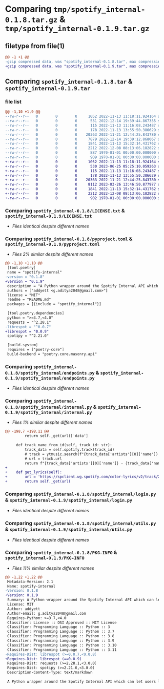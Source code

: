 # Comparing `tmp/spotify_internal-0.1.8.tar.gz` & `tmp/spotify_internal-0.1.9.tar.gz`

## filetype from file(1)

```diff
@@ -1 +1 @@
-gzip compressed data, was "spotify_internal-0.1.8.tar", max compression
+gzip compressed data, was "spotify_internal-0.1.9.tar", max compression
```

## Comparing `spotify_internal-0.1.8.tar` & `spotify_internal-0.1.9.tar`

### file list

```diff
@@ -1,10 +1,9 @@
--rw-r--r--   0        0        0     1052 2022-11-13 11:18:11.924164 spotify_internal-0.1.8/LICENSE.txt
--rw-r--r--   0        0        0      531 2022-12-14 19:39:44.867355 spotify_internal-0.1.8/pyproject.toml
--rw-r--r--   0        0        0      115 2022-11-13 11:16:08.243487 spotify_internal-0.1.8/README.md
--rw-r--r--   0        0        0      178 2022-11-13 13:55:50.386629 spotify_internal-0.1.8/spotify_internal/__init__.py
--rw-r--r--   0        0        0    20363 2022-11-21 12:44:25.843780 spotify_internal-0.1.8/spotify_internal/endpoints.py
--rw-r--r--   0        0        0     7879 2022-12-14 19:39:12.868067 spotify_internal-0.1.8/spotify_internal/internal.py
--rw-r--r--   0        0        0     1841 2022-11-13 15:32:14.431762 spotify_internal-0.1.8/spotify_internal/login.py
--rw-r--r--   0        0        0     2212 2022-12-08 08:13:06.182822 spotify_internal-0.1.8/spotify_internal/utils.py
--rw-r--r--   0        0        0      887 1970-01-01 00:00:00.000000 spotify_internal-0.1.8/setup.py
--rw-r--r--   0        0        0      909 1970-01-01 00:00:00.000000 spotify_internal-0.1.8/PKG-INFO
+-rw-r--r--   0        0        0     1052 2022-11-13 11:18:11.924164 spotify_internal-0.1.9/LICENSE.txt
+-rw-r--r--   0        0        0      530 2023-06-25 05:25:10.059263 spotify_internal-0.1.9/pyproject.toml
+-rw-r--r--   0        0        0      115 2022-11-13 11:16:08.243487 spotify_internal-0.1.9/README.md
+-rw-r--r--   0        0        0      178 2022-11-13 13:55:50.386629 spotify_internal-0.1.9/spotify_internal/__init__.py
+-rw-r--r--   0        0        0    20363 2022-11-21 12:44:25.843780 spotify_internal-0.1.9/spotify_internal/endpoints.py
+-rw-r--r--   0        0        0     8112 2023-03-26 13:46:50.877977 spotify_internal-0.1.9/spotify_internal/internal.py
+-rw-r--r--   0        0        0     1841 2022-11-13 15:32:14.431762 spotify_internal-0.1.9/spotify_internal/login.py
+-rw-r--r--   0        0        0     2212 2022-12-08 08:13:06.182822 spotify_internal-0.1.9/spotify_internal/utils.py
+-rw-r--r--   0        0        0      902 1970-01-01 00:00:00.000000 spotify_internal-0.1.9/PKG-INFO
```

### Comparing `spotify_internal-0.1.8/LICENSE.txt` & `spotify_internal-0.1.9/LICENSE.txt`

 * *Files identical despite different names*

### Comparing `spotify_internal-0.1.8/pyproject.toml` & `spotify_internal-0.1.9/pyproject.toml`

 * *Files 2% similar despite different names*

```diff
@@ -1,18 +1,18 @@
 [tool.poetry]
 name = "spotify-internal"
-version = "0.1.8"
+version = "0.1.9"
 description = "A Python wrapper around the Spotify Internal API which can let users login with their login creds (and not OAuth)"
 authors = ["addyett <g.aditya2048@gmail.com>"]
 license = "MIT"
 readme = "README.md"
 packages = [{include = "spotify_internal"}]
 
 [tool.poetry.dependencies]
 python = ">=3.7,<4.0"
 requests = "^2.28.1"
-librespot = "^0.0.7"
+librespot = "0.0.9"
 spotipy = "^2.21.0"
 
 [build-system]
 requires = ["poetry-core"]
 build-backend = "poetry.core.masonry.api"
```

### Comparing `spotify_internal-0.1.8/spotify_internal/endpoints.py` & `spotify_internal-0.1.9/spotify_internal/endpoints.py`

 * *Files identical despite different names*

### Comparing `spotify_internal-0.1.8/spotify_internal/internal.py` & `spotify_internal-0.1.9/spotify_internal/internal.py`

 * *Files 1% similar despite different names*

```diff
@@ -198,7 +198,11 @@
         return self._get(url)['data']
 
     def track_name_from_id(self, track_id: str):
         track_data = self.spotify.track(track_id)
         # track = ytmusic.search(f"{track_data['artists'][0]['name']} - {track_data['name']}").tracks[0]
         # url = track.url
         return f"{track_data['artists'][0]['name']} - {track_data['name']}"
+
+    def get_lyrics(self):
+        url = 'https://spclient.wg.spotify.com/color-lyrics/v2/track/22L7bfCiAkJo5xGSQgmiIO/image/spotify:image:ab67616d0000b273d9194aa18fa4c9362b47464f?clientLanguage=en'
+        return self._get(url)
```

### Comparing `spotify_internal-0.1.8/spotify_internal/login.py` & `spotify_internal-0.1.9/spotify_internal/login.py`

 * *Files identical despite different names*

### Comparing `spotify_internal-0.1.8/spotify_internal/utils.py` & `spotify_internal-0.1.9/spotify_internal/utils.py`

 * *Files identical despite different names*

### Comparing `spotify_internal-0.1.8/PKG-INFO` & `spotify_internal-0.1.9/PKG-INFO`

 * *Files 11% similar despite different names*

```diff
@@ -1,22 +1,22 @@
 Metadata-Version: 2.1
 Name: spotify-internal
-Version: 0.1.8
+Version: 0.1.9
 Summary: A Python wrapper around the Spotify Internal API which can let users login with their login creds (and not OAuth)
 License: MIT
 Author: addyett
 Author-email: g.aditya2048@gmail.com
 Requires-Python: >=3.7,<4.0
 Classifier: License :: OSI Approved :: MIT License
 Classifier: Programming Language :: Python :: 3
 Classifier: Programming Language :: Python :: 3.7
 Classifier: Programming Language :: Python :: 3.8
 Classifier: Programming Language :: Python :: 3.9
 Classifier: Programming Language :: Python :: 3.10
 Classifier: Programming Language :: Python :: 3.11
-Requires-Dist: librespot (>=0.0.7,<0.0.8)
+Requires-Dist: librespot (==0.0.9)
 Requires-Dist: requests (>=2.28.1,<3.0.0)
 Requires-Dist: spotipy (>=2.21.0,<3.0.0)
 Description-Content-Type: text/markdown
 
 A Python wrapper around the Spotify Internal API which can let users login with their login creds (and not OAuth)
```

